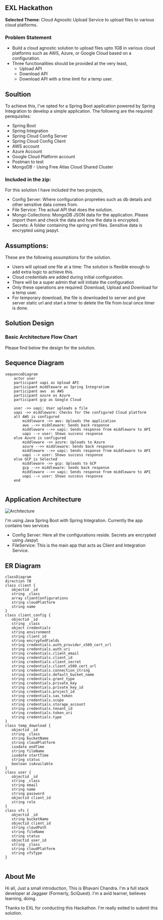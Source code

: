 ## EXL Hackathon

**Selected Theme**: Cloud Agnositc Upload Service to upload files to various cloud platforms. 

### Problem Statement

- Build a cloud agnostic solution to upload files upto 1GB in various cloud platforms such as AWS, Azure, or Google Cloud based on a configuration.
- Three functionalities should be provided at the very least, 
  - Upload API
  - Download API
  - Download API with a time limit for a temp user.

## Soultion

To achieve this, I've opted for a Spring Boot application powered by Spring Integration to develop a simple application. The following are the required perequisites:

- Spring Boot
- Spring Integration
- Spring Cloud Config Server
- Spring Cloud Config Client
- AWS account
- Azure Account
- Google Cloud Platform account
- Postman to test
- MongoDB - Using Free Atlas Cloud Shared Cluster

### Included in the zip:

For this solution I have included the two projects, 

- Config Server: Where configuration propreties such as db details and other sensitive data comes from.
- File Service: The actual API that does the solution.
- Mongo Collections:  MongoDB JSON data for the application. Please import them and check the data and how the data is encrypted.
- Secrets:  A folder containing the spring yml files. Sensitive data is encrypted using jaspyt.

## Assumptions:

These are the following assumptions for the solution.

- Users will upload one file at a time: The solution is flexible enough to add extra logic to achieve this.
- Cloud credentials are added during initial configuration.
- There will be a super admin that will initiate the configuration
- Only these operations are required: Download, Upload and Download for a temp user.
- For temporary download, the file is downloaded to server and give server static url and start a timer to delete the file from local once timer is done.

## Solution Design

### Basic Architecture Flow Chart

Please find below the design for the solution. 


## Sequence Diagram

```mermaid
sequenceDiagram
	actor user
	participant uapi as Upload API
	participant middleware as Spring Integratiom
	participant aws  as AWS
	participant azure as Azure
	participant gcp as Google Cloud
	
	user ->> uapi: User uploads a file
	uapi ->> middleware: Checks for the configured Cloud platform
	alt AWS is configured
		middleware ->> aws: Uploads the application
		aws -->> middleware: Sends back response
		middleware -->> uapi: Sends response from middleware to API
		uapi --> user: Shows success response
	else Azure is configured
		middleware ->> azure: Uploads to Azure
		azure -->> middleware: Sends back response
		middleware -->> uapi: Sends response from middleware to API
		uapi --> user: Shows success response
	else GCP is Selected
		middleware ->> gcp: Uploads to GCP
		gcp -->> middleware: Sends back response
		middleware -->> uapi: Sends response from middleware to API
		uapi --> user: Shows success response
	end
	
```

## Application Architecture

![Architecture](/Users/bhavanichandra/personal/hackathon/exl_hackathon/docs/assets/architecture.png)

I'm using Java Spring Boot with Spring Integration. Currently the app contains two services

- Config Server: Here all the configurations reside. Secrets are encrypted using Jaspyt.
- FileService: This is the main app that acts as Client and Integration Service.



## ER Diagram

```mermaid
classDiagram
direction TB
class client {
   objectid _id
   string _class
   array clientConfigurations
   string cloudPlatform
   string name
}
class client_config {
   objectid _id
   string _class
   object credentials
   string environment
   string client_id
   string encryptedFields
   string credentials.auth_provider_x509_cert_url
   string credentials.auth_uri
   string credentials.client_email
   string credentials.client_id
   string credentials.client_secret
   string credentials.client_x509_cert_url
   string credentials.connection_string
   string credentials.default_bucket_name
   string credentials.grant_type
   string credentials.private_key
   string credentials.private_key_id
   string credentials.project_id
   string credentials.sas_token
   string credentials.scope
   string credentials.storage_account
   string credentials.tenant_id
   string credentials.token_uri
   string credentials.type
}
class temp_download {
   objectid _id
   string _class
   string bucketName
   string cloudPlatform
   isodate endTime
   string fileName
   isodate startTime
   string status
   boolean isAvailable
}
class user {
   objectid _id
   string _class
   string email
   string name
   string password
   objectid client_id
   string role
}
class vfs {
   objectid _id
   string bucketName
   objectid client_id
   string cloudPath
   string fileName
   string status
   objectid user_id
   string _class
   string cloudPlatform
   string vfsType
}


```



## About Me

Hi all, Just a small introduction, This is Bhavani Chandra. I'm a full stack developer at Jaggaer (Formerly, SciQuest). I'm a avid learner, believes learning, doing. 

Thanks to EXL for conducting this Hackathon. I'm really exited to submit this solution. 